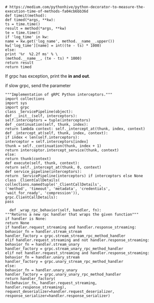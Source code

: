 <pre>
<code># https://medium.com/pythonhive/python-decorator-to-measure-the-execution-time-of-methods-fa04cb6bb36d
def timeit(method):
def timed(*args, **kw):
ts = time.time()
result = method(*args, **kw)
te = time.time()
if 'log_time' in kw:
name = kw.get('log_name', method.__name__.upper())
kw['log_time'][name] = int((te - ts) * 1000)
else:
print '%r  %2.2f ms' % \
(method.__name__, (te - ts) * 1000)
return result
return timed</code>
</pre>

<p>
</p>
<p>If grpc has exception, print the 
  <strong>in and out</strong>.
</p>
<p>
</p>
<p>if slow grpc, send the parameter
</p>
<p>
</p>
<p>
</p>
<pre>
<code>"""Implementation of gRPC Python interceptors."""
import collections
import sys
import grpc
class _ServicePipeline(object):
def __init__(self, interceptors):
self.interceptors = tuple(interceptors)
def _continuation(self, thunk, index):
return lambda context: self._intercept_at(thunk, index, context)
def _intercept_at(self, thunk, index, context):
if index < len(self.interceptors):
interceptor = self.interceptors[index]
thunk = self._continuation(thunk, index + 1)
return interceptor.intercept_service(thunk, context)
else:
return thunk(context)
def execute(self, thunk, context):
return self._intercept_at(thunk, 0, context)
def service_pipeline(interceptors):
return _ServicePipeline(interceptors) if interceptors else None
class _ClientCallDetails(
collections.namedtuple('_ClientCallDetails',
('method', 'timeout', 'metadata', 'credentials',
'wait_for_ready', 'compression')),
grpc.ClientCallDetails):
pass</code>
</pre>
<pre>
<code>  def _wrap_rpc_behavior(self, handler, fn):
"""Returns a new rpc handler that wraps the given function"""
if handler is None:
return None
if handler.request_streaming and handler.response_streaming:
behavior_fn = handler.stream_stream
handler_factory = grpc.stream_stream_rpc_method_handler
elif handler.request_streaming and not handler.response_streaming:
behavior_fn = handler.stream_unary
handler_factory = grpc.stream_unary_rpc_method_handler
elif not handler.request_streaming and handler.response_streaming:
behavior_fn = handler.unary_stream
handler_factory = grpc.unary_stream_rpc_method_handler
else:
behavior_fn = handler.unary_unary
handler_factory = grpc.unary_unary_rpc_method_handler
return handler_factory(
fn(behavior_fn, handler.request_streaming, handler.response_streaming),
request_deserializer=handler.request_deserializer,
response_serializer=handler.response_serializer)</code>
</pre>
<p>
</p>
